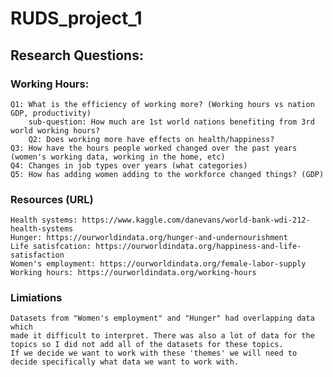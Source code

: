 # RUDS_project_1

## Research Questions:

###  Working Hours:
    Q1: What is the efficiency of working more? (Working hours vs nation GDP, productivity)
        sub-question: How much are 1st world nations benefiting from 3rd world working hours?  
		Q2: Does working more have effects on health/happiness?
    Q3: How have the hours people worked changed over the past years (women's working data, working in the home, etc)
    Q4: Changes in job types over years (what categories)
    Q5: How has adding women adding to the workforce changed things? (GDP)
### Resources (URL)
	Health systems: https://www.kaggle.com/danevans/world-bank-wdi-212-health-systems
	Hunger: https://ourworldindata.org/hunger-and-undernourishment
	Life satisfcation: https://ourworldindata.org/happiness-and-life-satisfaction
	Women's employment: https://ourworldindata.org/female-labor-supply
	Working hours: https://ourworldindata.org/working-hours
		
### Limiations
	Datasets from "Women's employment" and "Hunger" had overlapping data which 	
	made it difficult to interpret. There was also a lot of data for the 
	topics so I did not add all of the datasets for these topics. 
	If we decide we want to work with these 'themes' we will need to 
	decide specifically what data we want to work with. 
	
